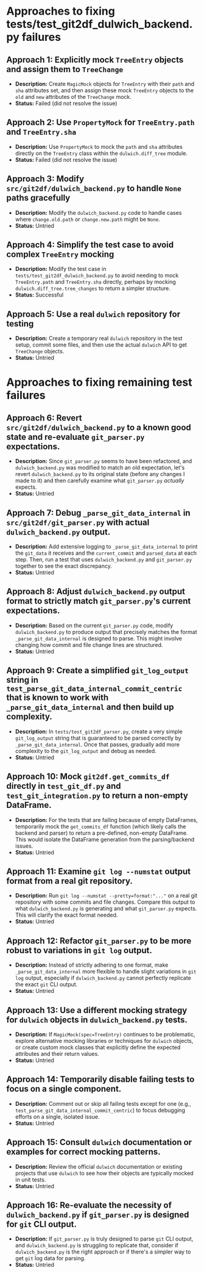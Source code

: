 # Approaches to fixing tests/test_git2df_dulwich_backend.py failures

## Approach 1: Explicitly mock `TreeEntry` objects and assign them to `TreeChange`
- **Description:** Create `MagicMock` objects for `TreeEntry` with their `path` and `sha` attributes set, and then assign these mock `TreeEntry` objects to the `old` and `new` attributes of the `TreeChange` mock.
- **Status:** Failed (did not resolve the issue)

## Approach 2: Use `PropertyMock` for `TreeEntry.path` and `TreeEntry.sha`
- **Description:** Use `PropertyMock` to mock the `path` and `sha` attributes directly on the `TreeEntry` class within the `dulwich.diff_tree` module.
- **Status:** Failed (did not resolve the issue)

## Approach 3: Modify `src/git2df/dulwich_backend.py` to handle `None` paths gracefully
- **Description:** Modify the `dulwich_backend.py` code to handle cases where `change.old.path` or `change.new.path` might be `None`.
- **Status:** Untried

## Approach 4: Simplify the test case to avoid complex `TreeEntry` mocking
- **Description:** Modify the test case in `tests/test_git2df_dulwich_backend.py` to avoid needing to mock `TreeEntry.path` and `TreeEntry.sha` directly, perhaps by mocking `dulwich.diff_tree.tree_changes` to return a simpler structure.
- **Status:** Successful

## Approach 5: Use a real `dulwich` repository for testing
- **Description:** Create a temporary real `dulwich` repository in the test setup, commit some files, and then use the actual `dulwich` API to get `TreeChange` objects.
- **Status:** Untried

# Approaches to fixing remaining test failures

## Approach 6: Revert `src/git2df/dulwich_backend.py` to a known good state and re-evaluate `git_parser.py` expectations.
- **Description:** Since `git_parser.py` seems to have been refactored, and `dulwich_backend.py` was modified to match an old expectation, let's revert `dulwich_backend.py` to its original state (before any changes I made to it) and then carefully examine what `git_parser.py` *actually* expects.
- **Status:** Untried

## Approach 7: Debug `_parse_git_data_internal` in `src/git2df/git_parser.py` with actual `dulwich_backend.py` output.
- **Description:** Add extensive logging to `_parse_git_data_internal` to print the `git_data` it receives and the `current_commit` and `parsed_data` at each step. Then, run a test that uses `dulwich_backend.py` and `git_parser.py` together to see the exact discrepancy.
- **Status:** Untried

## Approach 8: Adjust `dulwich_backend.py` output format to strictly match `git_parser.py`'s current expectations.
- **Description:** Based on the current `git_parser.py` code, modify `dulwich_backend.py` to produce output that precisely matches the format `_parse_git_data_internal` is designed to parse. This might involve changing how commit and file change lines are structured.
- **Status:** Untried

## Approach 9: Create a simplified `git_log_output` string in `test_parse_git_data_internal_commit_centric` that is known to work with `_parse_git_data_internal` and then build up complexity.
- **Description:** In `tests/test_git2df_parser.py`, create a very simple `git_log_output` string that is guaranteed to be parsed correctly by `_parse_git_data_internal`. Once that passes, gradually add more complexity to the `git_log_output` and debug as needed.
- **Status:** Untried

## Approach 10: Mock `git2df.get_commits_df` directly in `test_git_df.py` and `test_git_integration.py` to return a non-empty DataFrame.
- **Description:** For the tests that are failing because of empty DataFrames, temporarily mock the `get_commits_df` function (which likely calls the backend and parser) to return a pre-defined, non-empty DataFrame. This would isolate the DataFrame generation from the parsing/backend issues.
- **Status:** Untried

## Approach 11: Examine `git log --numstat` output format from a real git repository.
- **Description:** Run `git log --numstat --pretty=format:"..."` on a real git repository with some commits and file changes. Compare this output to what `dulwich_backend.py` is generating and what `git_parser.py` expects. This will clarify the exact format needed.
- **Status:** Untried

## Approach 12: Refactor `git_parser.py` to be more robust to variations in `git log` output.
- **Description:** Instead of strictly adhering to one format, make `_parse_git_data_internal` more flexible to handle slight variations in `git log` output, especially if `dulwich_backend.py` cannot perfectly replicate the exact `git` CLI output.
- **Status:** Untried

## Approach 13: Use a different mocking strategy for `dulwich` objects in `dulwich_backend.py` tests.
- **Description:** If `MagicMock(spec=TreeEntry)` continues to be problematic, explore alternative mocking libraries or techniques for `dulwich` objects, or create custom mock classes that explicitly define the expected attributes and their return values.
- **Status:** Untried

## Approach 14: Temporarily disable failing tests to focus on a single component.
- **Description:** Comment out or skip all failing tests except for one (e.g., `test_parse_git_data_internal_commit_centric`) to focus debugging efforts on a single, isolated issue.
- **Status:** Untried

## Approach 15: Consult `dulwich` documentation or examples for correct mocking patterns.
- **Description:** Review the official `dulwich` documentation or existing projects that use `dulwich` to see how their objects are typically mocked in unit tests.
- **Status:** Untried

## Approach 16: Re-evaluate the necessity of `dulwich_backend.py` if `git_parser.py` is designed for `git` CLI output.
- **Description:** If `git_parser.py` is truly designed to parse `git` CLI output, and `dulwich_backend.py` is struggling to replicate that, consider if `dulwich_backend.py` is the right approach or if there's a simpler way to get `git` log data for parsing.
- **Status:** Untried
